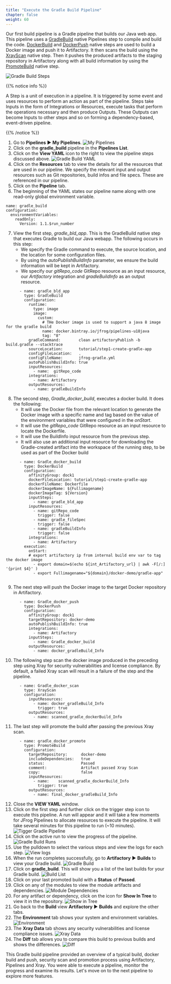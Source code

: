 ```yaml
---
title: "Execute the Gradle Build Pipeline"
chapter: false
weight: 60
---
```


Our first build pipeline is a Gradle pipeline that builds our Java web app. This pipeline uses a [GradleBuild](https://www.jfrog.com/confluence/display/JFROG/GradleBuild) native Pipelines step to compile and build the code. [DockerBuild](https://www.jfrog.com/confluence/display/JFROG/DockerBuild) and [DockerPush](https://www.jfrog.com/confluence/display/JFROG/DockerPush) native steps are used to build a Docker image and push it to Artifactory. It then scans the build using the [XrayScan](https://www.jfrog.com/confluence/display/JFROG/XrayScan) native step. Then it pushes the produced artifacts to the staging repository in Artifactory along with all build information by using the [PromoteBuild](https://www.jfrog.com/confluence/display/JFROG/PromoteBuild) native step.

![Gradle Build Steps](/images/gradle-build-pipeline-steps.svg) 

{{% notice info %}}
<p style='text-align: left;'>
A Step is a unit of execution in a pipeline. It is triggered by some event and uses resources to perform an action as part of the pipeline. Steps take Inputs in the form of Integrations or Resources, execute tasks that perform the operations necessary and then produce Outputs. These Outputs can become Inputs to other steps and so on forming a dependency-based, event-driven pipeline.
</p>
{{% /notice %}}

1. Go to **Pipelines** ► **My Pipelines**.
![My Pipelines](/images/MyPipelinesFinal.png)
2. Click on the **gradle_build** pipeline in the **Pipelines List**.
3. Click on the **View YAML** icon to the right to view the pipeline steps discussed above.
![Gradle Build YAML](/images/gradle-build-yaml.png)
4. Click on the **Resources** tab to view the details for all the resources that are used in our pipeline. We specify the relevant input and output resources such as Git repositories, build infos and file specs. These are referenced in our pipeline.
5. Click on the **Pipeline** tab.
6. The beginning of the YAML states our pipeline name along with one read-only global environment variable.

```
name: gradle_build
configuration:
  environmentVariables:
    readOnly:
      Version: 1.1.$run_number
```
7. View the first step, _gradle\_bld\_app_. This is the GradleBuild native step that executes Gradle to build our Java webapp. The following occurs in this step:
    - We specify the Gradle command to execute, the source location, and the location for some configuration files. 
    - By using the _autoPublishBuildInfo_ parameter, we ensure the build information will be kept in Artifactory. 
    - We specify our _gitRepo\_code_ GitRepo resource as an input resource, our _Artifactory_ integration and _gradleBuildInfo_ as an output resource.
    
```
      - name: gradle_bld_app
        type: GradleBuild
        configuration:
          runtime:
            type: image
            image:
              custom:
                # THe Docker image is used to support a java 8 image for the gradle build
                name: docker.bintray.io/jfrog/pipelines-u18java
                tag: "8"
          gradleCommand:        clean artifactoryPublish -b build.gradle --stacktrace
          sourceLocation:       tutorial/step1-create-gradle-app
          configFileLocation:   .
          configFileName:       jfrog-gradle.yml
          autoPublishBuildInfo: true
          inputResources:
            - name:  gitRepo_code
          integrations:
            - name: Artifactory
          outputResources:
            - name: gradleBuildInfo
```
8. The second step, _Gradle\_docker\_build_, executes a docker build. It does the following: 
    - It will use the Docker file from the relevant location to generate the Docker image with a specific name and tag based on the value of the environment variables that were configured in the _onStart_.
    - It will use the _gitRepo\_code_ GitRepo resource as an input resource to locate the Dockerfile.
    - It will use the BuildInfo input resource from the previous step.
    - It will also use an additional input resource for downloading the Gradle-created artifact into the workspace of the running step, to be used as part of the Docker build

```
      - name: Gradle_docker_build
        type: DockerBuild
        configuration:
          affinityGroup: dock1
          dockerFileLocation: tutorial/step1-create-gradle-app
          dockerFileName: Dockerfile
          dockerImageName: ${Fullimagename}
          dockerImageTag: ${Version}
          inputSteps:
            - name: gradle_bld_app
          inputResources:
            - name: gitRepo_code
              trigger: false
            - name: gradle_fileSpec
              trigger: false
            - name: gradleBuildInfo     
              trigger: false
          integrations:
            - name: Artifactory
        execution:
          onStart:
          # export artifactory ip from internal build env var to tag the docker image
            - export domain=$(echo ${int_Artifactory_url} | awk -F[/:] '{print $4}' )
            - export Fullimagename="${domain}/docker-demo/gradle-app"


```

9. The next step will push the Docker image to the target Docker repository in Artifactory. 

```
      - name: Gradle_docker_push
        type: DockerPush
        configuration:
          affinityGroup: dock1
          targetRepository: docker-demo
          autoPublishBuildInfo: true
          integrations:
            - name: Artifactory
          inputSteps:
            - name: Gradle_docker_build
          outputResources:
            - name: docker_gradleBuild_Info
```

10. The following step scan the docker image produced in the preceding step using Xray for security vulnerabilities and license compliance. By default, a failed Xray scan will result in a failure of the step and the pipeline.

```
      - name: Gradle_docker_scan
        type: XrayScan
        configuration:
          inputResources:
            - name: docker_gradleBuild_Info
              trigger: true
          outputResources:
            - name: scanned_gradle_dockerBuild_Info 
```

11. The last step will promote the build after passing the previous Xray scan.

```
      - name: gradle_docker_promote
        type: PromoteBuild
        configuration:
          targetRepository:      docker-demo
          includeDependencies:   true
          status:                Passed
          comment:               Artifact passed Xray Scan
          copy:                  false
          inputResources:
            - name:    scanned_gradle_dockerBuild_Info
              trigger: true
          outputResources:
            - name: final_docker_gradleBuild_Info
```

12. Close the **VIEW YAML** window.
13. Click on the first step and further click on the trigger step icon to execute this pipeline. A run will appear and it will take a few moments for JFrog Pipelines to allocate resources to execute the pipeline. It will take several minutes for this pipeline to run (~10 minutes).
![Tigger Gradle Pipeline](/images/TriggerGradlePipeline.png)
14. Click on the active run to view the progress of the pipeline.
![Gradle Build Runs](/images/gradle-build-runs.png)
15. Use the pulldown to select the various steps and view the logs for each step.
![View logs](/images/view-logs.png)
16. When the run completes successfully, go to **Artifactory** ► **Builds** to view your Gradle build.
![Gradle Build](/images/gradle-build-build.png)
17. Click on **gradle_build**. This will show you a list of the last builds for your Gradle build.
![Build List](/images/builds-gradle-build.png)
18. Click on your last promoted build with a **Status** of **Passed**.
19. Click on any of the modules to view the module artifacts and dependencies.
![Module Dependencies](/images/module-dependencies.png)
20. For any artifact or dependency, click on the icon for **Show In Tree** to view it in the repository. 
![Show in Tree](/images/show-in-tree.png)
21. Go back to the **Build** view **Artifactory** ► **Builds** and explore the other tabs.
22. The **Environment** tab shows your system and environment variables.
![Environment](/images/Environment.png)
23. The **Xray Data** tab shows any security vulnerabilities and license compliance issues.
![Xray Data](/images/xray-data.png)
24. The **Diff** tab allows you to compare this build to previous builds and shows the differences.
![Diff](/images/diff.png)

This Gradle build pipeline provided an overview of a typical build, docker build and push, security scan and promotion process using Artifactory, Pipelines and Xray. You were able to execute a pipeline, monitor the progress and examine its results. Let's move on to the next pipeline to explore more features. 




